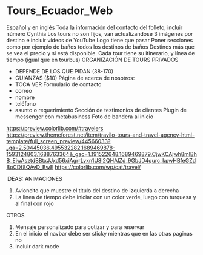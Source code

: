 # Tours_Ecuador_Web
Español y en inglés
Toda la información del contacto del folleto, incluir número Cynthia
Los tours no son fijos, van actualizandose 
3 imágenes por destino e incluir vídeos de YouTube
Logo tiene que pasar
Poner secciones como por ejemplo de baños todos los destinos de baños
Destinos más que se vea el precio y si está disponible.
Cada tour tiene su itinerario, y línea de tiempo (igual que en tourbus)
ORGANIZACIÓN DE TOURS PRIVADOS
- DEPENDE DE LOS QUE PIDAN (38-170)
- GUIANZAS ($10)
Página de acerca de nosotros:
- TOCA VER
Formulario de contacto
- correo
- nombre 
- teléfono
- asunto o requerimiento
Sección de testimonios de clientes
Plugin de messenger con metabusiness
Foto de bandera al inicio

https://preview.colorlib.com/#travelers
https://preview.themeforest.net/item/travilo-tours-and-travel-agency-html-template/full_screen_preview/44566033?_ga=2.50445036.495532282.1689469878-1593124803.1688763364&_gac=1.191522648.1689469879.CjwKCAjwh8mlBhB_EiwAsztdBBtxJJxd56xiAgrrLvxn1U8I2QHAIZd_9GbJD4qurc_kpwHBfeGZdBoCDf8QAvD_BwE
https://colorlib.com/wp/cat/travel/


IDEAS:
ANIMACIONES
1) Avioncito que muestre el titulo del destino de izquierda a derecha
2) La linea de tiempo debe iniciar con un color verde, luego con turquesa y al final con rojo

OTROS
1) Mensaje personalizado para cotizar y para reservar
2) En el inicio el navbar debe ser sticky mientras que en las otras paginas no
3) Incluir dark mode
